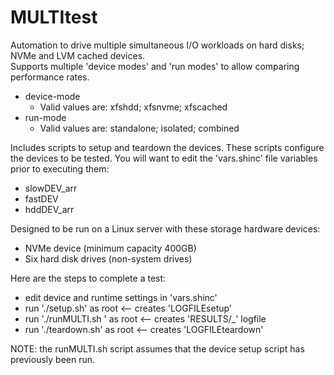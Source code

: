 # MULTItest
Automation to drive multiple simultaneous I/O workloads on hard disks; NVMe and LVM cached devices.  
Supports multiple 'device modes' and 'run modes' to allow comparing performance rates.  
  * device-mode
    * Valid values are: xfshdd; xfsnvme; xfscached
  * run-mode
    * Valid values are: standalone; isolated; combined

Includes scripts to setup and teardown the devices.  These scripts configure the devices
to be tested. You will want to edit the 'vars.shinc' file variables prior to executing them:
  * slowDEV_arr
  * fastDEV
  * hddDEV_arr
  
Designed to be run on a Linux server with these storage hardware devices:
  * NVMe device (minimum capacity 400GB)
  * Six hard disk drives (non-system drives)
  
Here are the steps to complete a test:
  * edit device and runtime settings in 'vars.shinc'
  * run './setup.sh' as root <-- creates 'LOGFILEsetup'
  * run './runMULTI.sh <device-mode> <run-mode>' as root  <-- creates 'RESULTS/<testname>_<timestamp>' logfile
  * run './teardown.sh' as root <-- creates 'LOGFILEteardown'
  
NOTE: the runMULTI.sh script assumes that the device setup script has previously been run.

